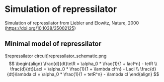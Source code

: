 # Simulation of repressilator
Simulation of repressilator from Liebler and Elowitz, Nature, 2000 (https://doi.org/10.1038/35002125)

## Minimal model of repressilator
![repressilator circuit]repressilator_schematic.png
$$
\begin{align}
\frac{d}{dt}tetR = \alpha_0 * \frac{1}{1 + lacI^n} - tetR \\
\frac{d}{dt}LacI = \alpha_0 * \frac{1}{1 + \lambda cI^n} - LacI \\
\frac{d}{dt}\lambda cI = \alpha_0 * \frac{1}{1 + tetR^n} - \lambda cI
\end{align}
$$

